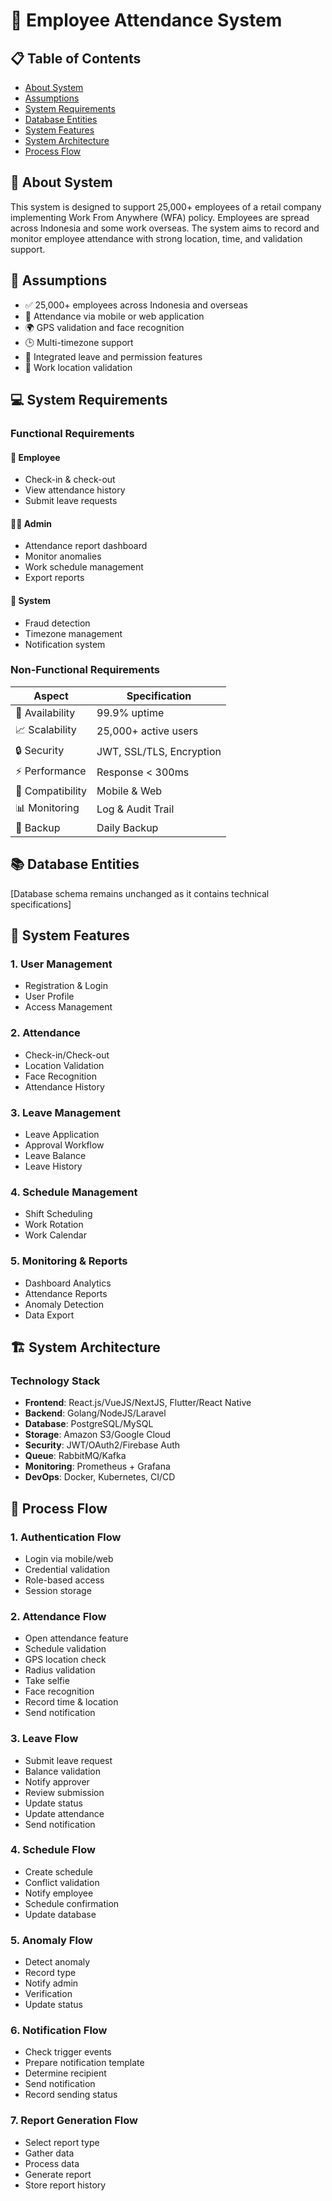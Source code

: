 # 📱 Employee Attendance System

## 📋 Table of Contents

- [About System](#about-system)
- [Assumptions](#assumptions)
- [System Requirements](#system-requirements)
- [Database Entities](#database-entities)
- [System Features](#system-features)
- [System Architecture](#system-architecture)
- [Process Flow](#process-flow)

## 🎯 About System

This system is designed to support 25,000+ employees of a retail company implementing Work From Anywhere (WFA) policy. Employees are spread across Indonesia and some work overseas. The system aims to record and monitor employee attendance with strong location, time, and validation support.

## 📌 Assumptions

- ✅ 25,000+ employees across Indonesia and overseas
- 📱 Attendance via mobile or web application
- 🌍 GPS validation and face recognition
- 🕒 Multi-timezone support
- 📝 Integrated leave and permission features
- 📍 Work location validation

## 💻 System Requirements

### Functional Requirements

#### 👥 Employee

- Check-in & check-out
- View attendance history
- Submit leave requests

#### 👨‍💼 Admin

- Attendance report dashboard
- Monitor anomalies
- Work schedule management
- Export reports

#### 🤖 System

- Fraud detection
- Timezone management
- Notification system

### Non-Functional Requirements

| Aspect           | Specification            |
| ---------------- | ------------------------ |
| 🔄 Availability  | 99.9% uptime             |
| 📈 Scalability   | 25,000+ active users     |
| 🔒 Security      | JWT, SSL/TLS, Encryption |
| ⚡ Performance   | Response < 300ms         |
| 📱 Compatibility | Mobile & Web             |
| 📊 Monitoring    | Log & Audit Trail        |
| 💾 Backup        | Daily Backup             |

## 📚 Database Entities

[Database schema remains unchanged as it contains technical specifications]

## 🎉 System Features

### 1. User Management

- Registration & Login
- User Profile
- Access Management

### 2. Attendance

- Check-in/Check-out
- Location Validation
- Face Recognition
- Attendance History

### 3. Leave Management

- Leave Application
- Approval Workflow
- Leave Balance
- Leave History

### 4. Schedule Management

- Shift Scheduling
- Work Rotation
- Work Calendar

### 5. Monitoring & Reports

- Dashboard Analytics
- Attendance Reports
- Anomaly Detection
- Data Export

## 🏗 System Architecture

### Technology Stack

- **Frontend**: React.js/VueJS/NextJS, Flutter/React Native
- **Backend**: Golang/NodeJS/Laravel
- **Database**: PostgreSQL/MySQL
- **Storage**: Amazon S3/Google Cloud
- **Security**: JWT/OAuth2/Firebase Auth
- **Queue**: RabbitMQ/Kafka
- **Monitoring**: Prometheus + Grafana
- **DevOps**: Docker, Kubernetes, CI/CD

## 🔄 Process Flow

### 1. Authentication Flow

- Login via mobile/web
- Credential validation
- Role-based access
- Session storage

### 2. Attendance Flow

- Open attendance feature
- Schedule validation
- GPS location check
- Radius validation
- Take selfie
- Face recognition
- Record time & location
- Send notification

### 3. Leave Flow

- Submit leave request
- Balance validation
- Notify approver
- Review submission
- Update status
- Update attendance
- Send notification

### 4. Schedule Flow

- Create schedule
- Conflict validation
- Notify employee
- Schedule confirmation
- Update database

### 5. Anomaly Flow

- Detect anomaly
- Record type
- Notify admin
- Verification
- Update status

### 6. Notification Flow

- Check trigger events
- Prepare notification template
- Determine recipient
- Send notification
- Record sending status

### 7. Report Generation Flow

- Select report type
- Gather data
- Process data
- Generate report
- Store report history
